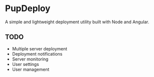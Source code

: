 # PupDeploy

A simple and lightweight deployment utility built with Node and Angular.

## TODO

- Multiple server deployment
- Deployment notifications
- Server monitoring
- User settings
- User management